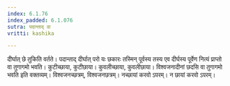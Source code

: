 ```yaml
---
index: 6.1.76
index_padded: 6.1.076
sutra: पदान्ताद् वा
vritti: kashika

---
```

दीर्घात् छे तुकिति वर्तते। पदान्ताद् दीर्घात् परो यः छकारः तस्मिन् पूर्वस्य तस्य एव दीर्घस्य पूर्वेण नित्यं प्राप्तो वा तुगागमो भवति। कुटीच्छाया, कुटीछाया। कुवलीच्छाया, कुवलीछाया। विश्वजनादीनां छदसि वा तुगागमो भवति इति वक्तव्यम्। विश्वजनच्छत्रम्, विश्वजनछत्रम्। नच्छायां करवो ऽपरम्। न छायां करवो ऽपरम्।